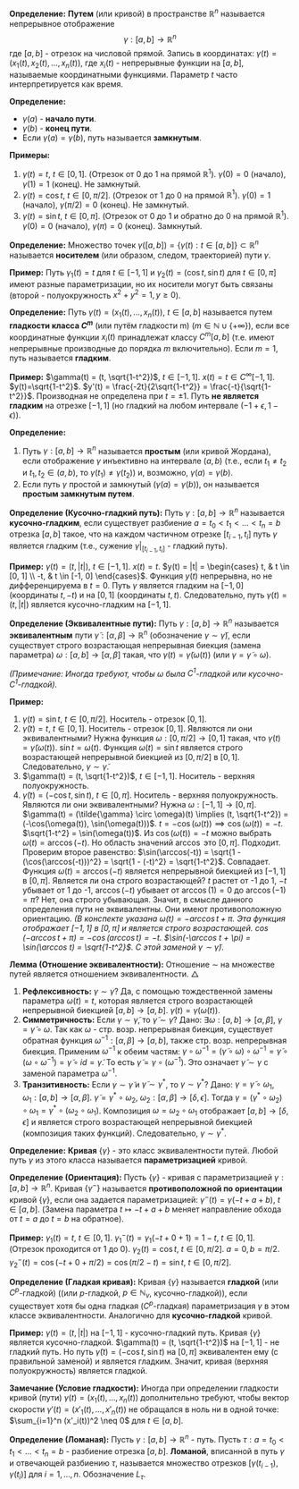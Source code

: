 
**Определение:** **Путем** (или кривой) в пространстве $\mathbb{R}^n$ называется непрерывное отображение
$$ \gamma: [a, b] \to \mathbb{R}^n $$
где $[a, b]$ - отрезок на числовой прямой.
Запись в координатах: $\gamma(t) = (x_1(t), x_2(t), \dots, x_n(t))$, где $x_i(t)$ - непрерывные функции на $[a, b]$, называемые координатными функциями.
Параметр $t$ часто интерпретируется как время.

**Определение:**
*   $\gamma(a)$ - **начало пути**.
*   $\gamma(b)$ - **конец пути**.
*   Если $\gamma(a) = \gamma(b)$, путь называется **замкнутым**.

**Примеры:**
1.  $\gamma(t) = t$, $t \in [0, 1]$. (Отрезок от 0 до 1 на прямой $\mathbb{R}^1$). $\gamma(0)=0$ (начало), $\gamma(1)=1$ (конец). Не замкнутый.
2.  $\gamma(t) = \cos t$, $t \in [0, \pi/2]$. (Отрезок от 1 до 0 на прямой $\mathbb{R}^1$). $\gamma(0)=1$ (начало), $\gamma(\pi/2)=0$ (конец). Не замкнутый.
3.  $\gamma(t) = \sin t$, $t \in [0, \pi]$. (Отрезок от 0 до 1 и обратно до 0 на прямой $\mathbb{R}^1$). $\gamma(0)=0$ (начало), $\gamma(\pi)=0$ (конец). Замкнутый.

**Определение:** Множество точек $\gamma([a, b]) = \{ \gamma(t) : t \in [a, b] \} \subset \mathbb{R}^n$ называется **носителем** (или образом, следом, траекторией) пути $\gamma$.

**Пример:**
Путь $\gamma_1(t) = t$ для $t \in [-1, 1]$ и $\gamma_2(t) = (\cos t, \sin t)$ для $t \in [0, \pi]$ имеют разные параметризации, но их носители могут быть связаны (второй - полуокружность $x^2+y^2=1, y \ge 0$).

**Определение:** Путь $\gamma(t) = (x_1(t), \dots, x_n(t))$, $t \in [a, b]$ называется путем **гладкости класса $C^m$** (или путём гладкости m) ($m \in \mathbb{N} \cup \{+\infty\}$), если все координатные функции $x_i(t)$ принадлежат классу $C^m[a, b]$ (т.е. имеют непрерывные производные до порядка $m$ включительно).
Если $m=1$, путь называется **гладким**.

**Пример:**
$\gamma(t) = (t, \sqrt{1-t^2})$, $t \in [-1, 1]$.
$x(t)=t \in C^\infty[-1, 1]$.
$y(t)=\sqrt{1-t^2}$. $y'(t) = \frac{-2t}{2\sqrt{1-t^2}} = \frac{-t}{\sqrt{1-t^2}}$. Производная не определена при $t=\pm 1$.
Путь **не является гладким** на отрезке $[-1, 1]$ (но гладкий на любом интервале $(-1+\epsilon, 1-\epsilon)$).

**Определение:**
1.  Путь $\gamma: [a, b] \to \mathbb{R}^n$ называется **простым** (или кривой Жордана), если отображение $\gamma$ инъективно на интервале $(a, b)$ (т.е., если $t_1 \neq t_2$ и $t_1, t_2 \in (a, b)$, то $\gamma(t_1) \neq \gamma(t_2)$) и, возможно, $\gamma(a)=\gamma(b)$.
2.  Если путь $\gamma$ простой и замкнутый ($\gamma(a)=\gamma(b)$), он называется **простым замкнутым путем**.


**Определение (Кусочно-гладкий путь):**
Путь $\gamma: [a, b] \to \mathbb{R}^n$ называется **кусочно-гладким**, если существует разбиение $a = t_0 < t_1 < \dots < t_n = b$ отрезка $[a, b]$ такое, что на каждом частичном отрезке $[t_{i-1}, t_i]$ путь $\gamma$ является гладким (т.е., сужение $\gamma|_{[t_{i-1}, t_i]}$ - гладкий путь).

**Пример:**
$\gamma(t) = (t, |t|)$, $t \in [-1, 1]$.
$x(t) = t$.
$y(t) = |t| = \begin{cases} t, & t \in [0, 1] \\ -t, & t \in [-1, 0] \end{cases}$.
Функция $y(t)$ непрерывна, но не дифференцируема в $t=0$.
Путь $\gamma$ является гладким на $[-1, 0]$ (координаты $t, -t$) и на $[0, 1]$ (координаты $t, t$).
Следовательно, путь $\gamma(t)=(t, |t|)$ является кусочно-гладким на $[-1, 1]$.

**Определение (Эквивалентные пути):**
Путь $\gamma: [a, b] \to \mathbb{R}^n$ называется **эквивалентным** пути $\tilde{\gamma}: [\alpha, \beta] \to \mathbb{R}^n$ (обозначение $\gamma \sim \tilde{\gamma}$), если существует строго возрастающая непрерывная биекция (замена параметра) $\omega: [a, b] \to [\alpha, \beta]$ такая, что $\gamma(t) = \tilde{\gamma}(\omega(t))$ (или ${\gamma = \tilde{\gamma } \circ \omega }$).

*(Примечание: Иногда требуют, чтобы $\omega$ была $C^1$-гладкой или кусочно-$C^1$-гладкой).*

**Пример:**
1.  $\gamma(t) = \sin t$, $t \in [0, \pi/2]$. Носитель - отрезок $[0, 1]$.
2.  $\tilde{\gamma}(t) = t$, $t \in [0, 1]$. Носитель - отрезок $[0, 1]$.
    Являются ли они эквивалентными? Нужна функция $\omega: [0, \pi/2] \to [0, 1]$ такая, что $\gamma(t) = \tilde{\gamma}(\omega(t))$.
    $\sin t = \omega(t)$. Функция $\omega(t) = \sin t$ является строго возрастающей непрерывной биекцией из $[0, \pi/2]$ в $[0, 1]$.
    Следовательно, $\gamma \sim \tilde{\gamma}$.
3.  $\gamma(t) = (t, \sqrt{1-t^2})$, $t \in [-1, 1]$. Носитель - верхняя полуокружность.
4.  $\tilde{\gamma}(t) = (-\cos t, \sin t)$, $t \in [0, \pi]$. Носитель - верхняя полуокружность.
    Являются ли они эквивалентными? Нужна $\omega: [-1, 1] \to [0, \pi]$.
    $\gamma(t) = (\tilde{\gamma} \circ \omega)(t) \implies (t, \sqrt{1-t^2}) = (-\cos(\omega(t)), \sin(\omega(t)))$.
    $t = -\cos(\omega(t)) \implies \cos(\omega(t)) = -t$.
    $\sqrt{1-t^2} = \sin(\omega(t))$.
    Из $\cos(\omega(t)) = -t$ можно выбрать $\omega(t) = \arccos(-t)$. Но область значений $\arccos$ это $[0, \pi]$. Подходит.
    Проверим второе равенство: $\sin(\arccos(-t)) = \sqrt{1 - (\cos(\arccos(-t)))^2} = \sqrt{1 - (-t)^2} = \sqrt{1-t^2}$. Совпадает.
    Функция $\omega(t) = \arccos(-t)$ является непрерывной биекцией из $[-1, 1]$ в $[0, \pi]$. Является ли она строго возрастающей? $t$ растет от -1 до 1, $-t$ убывает от 1 до -1, $\arccos(-t)$ убывает от $\arccos(1)=0$ до $\arccos(-1)=\pi$? Нет, она строго убывающая.
    Значит, в смысле данного определения пути не эквивалентны. Они имеют противоположную ориентацию.
    *(В конспекте указана $\omega(t) = -\arccos t + \pi$. Эта функция отображает $[-1, 1]$ в $[0, \pi]$ и является строго возрастающей. $\cos(-\arccos t + \pi) = -\cos(\arccos t)=-t$. $\sin(-\arccos t + \pi) = \sin(\arccos t) = \sqrt{1-t^2}$. С этой заменой $\gamma \sim \tilde{\gamma}$)*.

**Лемма (Отношение эквивалентности):** Отношение $\sim$ на множестве путей является отношением эквивалентности.
$\triangle$
1.  **Рефлексивность:** $\gamma \sim \gamma$? Да, с помощью тождественной замены параметра $\omega(t)=t$, которая является строго возрастающей непрерывной биекцией $[a, b] \to [a, b]$. $\gamma(t) = \gamma(\omega(t))$.
2.  **Симметричность:** Если $\gamma \sim \tilde{\gamma}$, то $\tilde{\gamma} \sim \gamma$?
    Дано: $\exists \omega: [a, b] \to [\alpha, \beta]$, $\gamma = \tilde{\gamma} \circ \omega$.
    Так как $\omega$ - стр. возр. непрерывная биекция, существует обратная функция $\omega^{-1}: [\alpha, \beta] \to [a, b]$, также стр. возр. непрерывная биекция.
    Применим $\omega^{-1}$ к обеим частям: $\gamma \circ \omega^{-1} = (\tilde{\gamma} \circ \omega) \circ \omega^{-1} = \tilde{\gamma} \circ (\omega \circ \omega^{-1}) = \tilde{\gamma} \circ id = \tilde{\gamma}$.
    То есть $\tilde{\gamma} = \gamma \circ (\omega^{-1})$. Это означает $\tilde{\gamma} \sim \gamma$ с заменой параметра $\omega^{-1}$.
3.  **Транзитивность:** Если $\gamma \sim \tilde{\gamma}$ и $\tilde{\gamma} \sim \gamma^*$, то $\gamma \sim \gamma^*$?
    Дано: $\gamma = \tilde{\gamma} \circ \omega_1$, $\omega_1: [a, b] \to [\alpha, \beta]$.
    $\tilde{\gamma} = \gamma^* \circ \omega_2$, $\omega_2: [\alpha, \beta] \to [\delta, \epsilon]$.
    Тогда $\gamma = (\gamma^* \circ \omega_2) \circ \omega_1 = \gamma^* \circ (\omega_2 \circ \omega_1)$.
    Композиция $\omega = \omega_2 \circ \omega_1$ отображает $[a, b] \to [\delta, \epsilon]$ и является строго возрастающей непрерывной биекцией (композиция таких функций).
    Следовательно, $\gamma \sim \gamma^*$.

**Определение:** **Кривая** $\{\gamma\}$ - это класс эквивалентности путей. Любой путь $\gamma$ из этого класса называется **параметризацией** кривой.

**Определение (Ориентация):**
Пусть $\{\gamma\}$ - кривая с параметризацией $\gamma: [a, b] \to \mathbb{R}^n$. Кривая $\{\gamma^-\}$ называется **противоположной по ориентации** кривой $\{\gamma\}$, если она задается параметризацией:
$\gamma^-(t) = \gamma(-t + a + b)$, $t \in [a, b]$.
(Замена параметра $t \mapsto -t+a+b$ меняет направление обхода от $t=a$ до $t=b$ на обратное).

**Пример:**
$\gamma_1(t) = t$, $t \in [0, 1]$. $\gamma_1^-(t) = \gamma_1(-t+0+1) = 1-t$, $t \in [0, 1]$. (Отрезок проходится от 1 до 0).
$\gamma_2(t) = \cos t$, $t \in [0, \pi/2]$. $a=0, b=\pi/2$. $\gamma_2^-(t) = \cos(-t+0+\pi/2) = \cos(\pi/2-t) = \sin t$, $t \in [0, \pi/2]$.

**Определение (Гладкая кривая):**
Кривая $\{\gamma\}$ называется **гладкой** (или $C^p$-гладкой) ((или $p$-гладкой, ${p \in \mathbb{N}_{v}}$, кусочно-гладкой)), если существует хотя бы одна гладкая ($C^p$-гладкая) параметризация $\gamma$ в этом классе эквивалентности.
Аналогично для **кусочно-гладкой** кривой.

**Пример:**
$\gamma(t) = (t, |t|)$ на $[-1, 1]$ - кусочно-гладкий путь. Кривая $\{\gamma\}$ является кусочно-гладкой.
$\gamma(t) = (t, \sqrt{1-t^2})$ на $[-1, 1]$ - не гладкий путь. Но путь $\tilde{\gamma}(t) = (-\cos t, \sin t)$ на $[0, \pi]$ эквивалентен ему (с правильной заменой) и является гладким. Значит, кривая (верхняя полуокружность) является гладкой.

**Замечание (Условие гладкости):** Иногда при определении гладкости кривой (пути) $\gamma(t) = (x_1(t), \dots, x_n(t))$ дополнительно требуют, чтобы вектор скорости $\gamma'(t) = (x'_1(t), \dots, x'_n(t))$ не обращался в ноль ни в одной точке:
$\sum_{i=1}^n (x'_i(t))^2 \neq 0$ для $t \in [a, b]$.

**Определение (Ломаная):**
Пусть $\gamma: [a, b] \to \mathbb{R}^n$ - путь.
Пусть $\tau: a=t_0 < t_1 < \dots < t_n = b$ - разбиение отрезка $[a, b]$.
**Ломаной**, вписанной в путь $\gamma$ и отвечающей разбиению $\tau$, называется множество отрезков $[ \gamma(t_{i-1}), \gamma(t_i) ]$ для $i=1, \dots, n$. Обозначение $L_\tau$.
